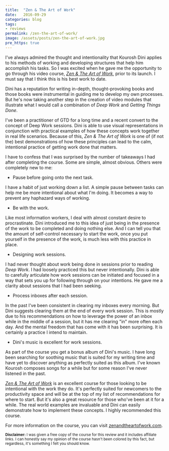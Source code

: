 ```yaml
---
title:  "Zen & The Art of Work"
date:   2016-09-29
categories: blog
tags:
- reviews
permalink: /zen-the-art-of-work/
image: /assets/posts/zen-the-art-of-work.jpg
pre_https: true
---
```

I've always admired the thought and intentionality that Kourosh Dini applies to his methods of working and developing structures that help him accomplish his tasks. So I was excited when he gave me the opportunity to go through his video course, [_Zen & The Art of Work_](https://gumroad.com/a/753349747), prior to its launch. I must say that I think this is his best work to date.
<!--more-->

Dini has a reputation for writing in-depth, thought-provoking books and those books were instrumental in guiding me to develop my own processes. But he's now taking another step in the creation of video modules that illustrate what I would call a combination of _Deep Work_ and _Getting Things Done_.

I've been a practitioner of GTD for a long time and a recent convert to the concept of Deep Work sessions. Dini is able to use visual representations in conjunction with practical examples of how these concepts work together in real life scenarios. Because of this, _Zen & The Art of Work_ is one of (if not the) best demonstrations of how these principles can lead to the calm, intentional practice of getting work done that matters.

I have to confess that I was surprised by the number of takeaways I had after completing the course. Some are simple, almost obvious. Others were completely new to me:

- Pause before going onto the next task.

I have a habit of just working down a list. A simple pause between tasks can help me be more intentional about what I'm doing. It becomes a way to prevent any haphazard ways of working.

- Be with the work.

Like most information workers, I deal with almost constant desire to procrastinate. Dini introduced me to this idea of just being in the presence of the work to be completed and doing nothing else. And I can tell you that the amount of self-control necessary to start the work, once you put yourself in the presence of the work, is much less with this practice in place.

- Designing work sessions.

I had never thought about work being done in sessions prior to reading _Deep Work_. I had loosely practiced this but never intentionally. Dini is able to carefully articulate how work sessions can be initiated and focused in a way that sets you up for following through on your intentions. He gave me a clarity about sessions that I had been seeking.

- Process inboxes after each session.

In the past I've been consistent in clearing my inboxes every morning. But Dini suggests clearing them at the end of every work session. This is mostly due to his recommendations on how to leverage the power of an inbox while in the middle of a session, but it has me clearing "in" more often each day. And the mental freedom that has come with it has been surprising. It is certainly a practice I intend to maintain.

- Dini's music is excellent for work sessions.

As part of the course you get a bonus album of Dini's music. I have long been searching for soothing music that is suited for my writing time and have yet to discover anything as perfectly suited as this album. I've known Kourosh composes songs for a while but for some reason I've never listened in the past.

[_Zen & The Art of Work_](https://gumroad.com/a/753349747) is an excellent course for those looking to be intentional with the work they do. It's perfectly suited for newcomers to the productivity space and will be at the top of my list of recommendations for where to start. But it's also a great resource for those who've been at it for a while. The real world examples are invaluable and Dini can easily demonstrate how to implement these concepts. I highly recommended this course.

For more information on the course, you can visit [zenandtheartofwork.com](http://www.zenandtheartofwork.com).

<small>__Disclaimer:__ I was given a free copy of the course for this review and it includes affiliate links. I can honestly say my opinion of the course hasn't been colored by this fact, but regardless, it's something I felt you should know.</small>